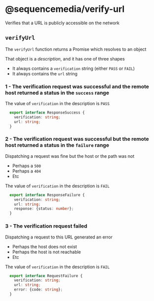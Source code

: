 # @sequencemedia/verify-url

Verifies that a URL is publicly accessible on the network

## `verifyUrl`

The `verifyUrl` function returns a Promise which resolves to an object

That object is a _description_, and it has one of three shapes

- It always contains a `verification` string (either `PASS` or `FAIL`)
- It always contains the `url` string

### 1 - The verification request was successful and the remote host returned a status in the `success` range

The value of `verification` in the description is `PASS`

```typescript
  export interface ResponseSuccess {
    verification: string;
    url: string;
  }
```

### 2 - The verification request was successful but the remote host returned a status in the `failure` range

Dispatching a request was fine but the host or the path was not

- Perhaps a `500`
- Perhaps a `404`
- Etc

The value of `verification` in the description is `FAIL`

```typescript
  export interface ResponseFailure {
    verification: string;
    url: string;
    response: {status: number};
  }
```

### 3 - The verification request failed

Dispatching a request to this URL generated an error

- Perhaps the host does not exist
- Perhaps the host is not reachable
- Etc

The value of `verification` in the description is `FAIL`

```typescript
  export interface RequestFailure {
    verification: string;
    url: string;
    error: {code: string};
  }
```
